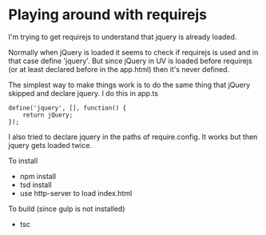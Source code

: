 # Playing around with requirejs

I'm trying to get requirejs to understand that jquery is already loaded.

Normally when jQuery is loaded it seems to check if requirejs is used and in that case define 'jquery'.
But since jQuery in UV is loaded before requirejs (or at least declared before in the app.html) then it's never defined.

The simplest way to make things work is to do the same thing that jQuery skipped and declare jquery. I do this in app.ts

    define('jquery', [], function() {
        return jQuery;
    });

I also tried to declare jquery in the paths of require.config. It works but then jquery gets loaded twice.


To install
- npm install
- tsd install
- use http-server to load index.html

To build (since gulp is not installed)
- tsc
